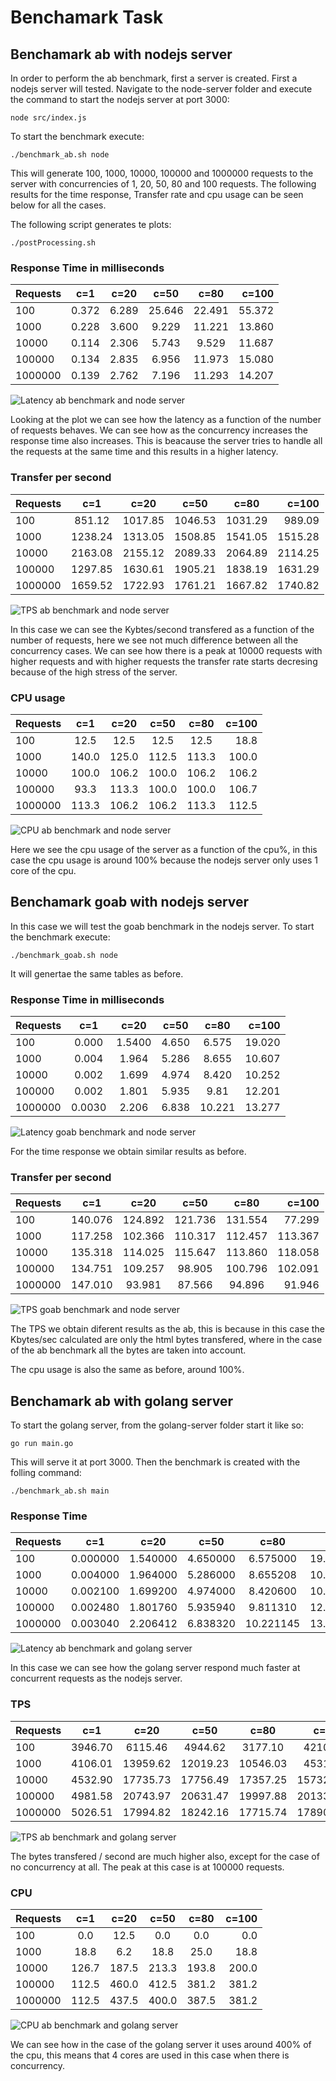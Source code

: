 
# Benchamark Task


## Benchamark ab with nodejs server

In order to perform the ab benchmark, first a server is created. First a nodejs server will tested. Navigate to the node-server folder and execute the command to start the nodejs server at port 3000:

```console
node src/index.js
```
To start the benchmark execute:

```console
./benchmark_ab.sh node
```

This will generate 100, 1000, 10000, 100000 and 1000000 requests to the server with concurrencies of 1, 20, 50, 80 and 100 requests. The following results for the time response, Transfer rate and cpu usage can be seen below for all the cases.

The following script generates te plots:

```console
./postProcessing.sh
```



### Response Time in milliseconds

|Requests | c=1  | c=20 | c=50  | c=80 | c=100|
| ------ | :---: | :---: | :---: | :---: | ----: |
|100|0.372|6.289|25.646|22.491|55.372|
|1000|0.228|3.600|9.229|11.221|13.860|
|10000|0.114|2.306|5.743|9.529|11.687|
|100000|0.134|2.835|6.956|11.973|15.080|
|1000000|0.139|2.762|7.196|11.293|14.207|


![Latency ab benchmark and node server](./results/node-server-results-ab/latency.png "Latency ab benchmark and node server")

Looking at the plot we can see how the latency as a function of the number of requests behaves. We can see how as the concurrency increases the response time also increases. This is beacause the server tries to handle all the requests at the same time and this results in a higher latency.

### Transfer per second 


|Requests | c=1  | c=20 | c=50  | c=80 | c=100|
| ------ | :---: | :---: | :---: | :---: | ----: |
|100|851.12|1017.85|1046.53|1031.29|989.09|
|1000|1238.24|1313.05|1508.85|1541.05|1515.28|
|10000|2163.08|2155.12|2089.33|2064.89|2114.25|
|100000|1297.85|1630.61|1905.21|1838.19|1631.29|
|1000000|1659.52|1722.93|1761.21|1667.82|1740.82|

![TPS ab benchmark and node server](./results/node-server-results-ab/TPS.png "TPS ab benchmark and node server")

In this case we can see the Kybtes/second transfered as a function of the number of requests, here we see not much  difference between all the concurrency cases. We can see how there is a peak at 10000 requests with higher requests and with higher requests the transfer rate starts decresing because of the high stress of the server.

### CPU usage

|Requests | c=1  | c=20 | c=50  | c=80 | c=100|
| ------ | :---: | :---: | :---: | :---: | ----: |
|100|12.5|12.5|12.5|12.5|18.8|
|1000|140.0|125.0|112.5|113.3|100.0|
|10000|100.0|106.2|100.0|106.2|106.2|
|100000|93.3|113.3|100.0|100.0|106.7|
|1000000|113.3|106.2|106.2|113.3|112.5|

![CPU ab benchmark and node server](./results/node-server-results-ab/cpu.png "CPU ab benchmark and node server")

Here we see the cpu usage of the server as a function of the cpu%, in this case the cpu usage is around 100% because the nodejs server only uses 1 core of the cpu.


## Benchamark goab with nodejs server


In this case we will test the goab benchmark in the nodejs server. To start the benchmark execute:

```console
./benchmark_goab.sh node
```

It will genertae the same tables as before.

### Response Time in milliseconds

|Requests | c=1  | c=20 | c=50  | c=80 | c=100|
| ------ | :---: | :---: | :---: | :---: | ----: |
|100|0.000|1.5400|4.650|6.575|19.020|
|1000|0.004|1.964|5.286|8.655|10.607|
|10000|0.002|1.699|4.974|8.420|10.252|
|100000|0.002|1.801|5.935|9.81|12.201|
|1000000|0.0030|2.206|6.838|10.221|13.277|


![Latency goab benchmark and node server](./results/node-server-results-goab/latency.png "Latency goab benchmark and node server")

For the time response we obtain similar results as before.


### Transfer per second 


|Requests | c=1  | c=20 | c=50  | c=80 | c=100|
| ------ | :---: | :---: | :---: | :---: | ----: |
|100|140.076|124.892|121.736|131.554|77.299|
|1000|117.258|102.366|110.317|112.457|113.367|
|10000|135.318|114.025|115.647|113.860|118.058|
|100000|134.751|109.257|98.905|100.796|102.091|
|1000000|147.010|93.981|87.566|94.896|91.946|

![TPS goab benchmark and node server](./results/node-server-results-goab/TPS.png "TPS goab benchmark and node server")

The TPS we obtain diferent results as the ab, this is because in this case the Kbytes/sec calculated are only the html bytes transfered, where in the case of the ab benchmark all the bytes are taken into account.


The cpu usage is also the same as before, around 100%.



## Benchamark ab with golang server

To start the golang server, from the golang-server folder start it like so:

```console
go run main.go
```

This will serve it at port 3000. Then the benchmark is created with the folling command:

```console
./benchmark_ab.sh main
```

### Response Time

|Requests | c=1  | c=20 | c=50  | c=80 | c=100|
| ------ | :---: | :---: | :---: | :---: | ----: |
|100|0.000000|1.540000|4.650000|6.575000|19.020000|
|1000|0.004000|1.964000|5.286000|8.655208|10.607000|
|10000|0.002100|1.699200|4.974000|8.420600|10.252300|
|100000|0.002480|1.801760|5.935940|9.811310|12.201730|
|1000000|0.003040|2.206412|6.838320|10.221145|13.277293|

![Latency ab benchmark and golang server](./results/golang-server-results-ab/latency.png "Latency ab benchmark and golang server")

In this case we can see how the golang server respond much faster at concurrent requests as the nodejs server.

### TPS

|Requests | c=1  | c=20 | c=50  | c=80 | c=100|
| ------ | :---: | :---: | :---: | :---: | ----: |
|100|3946.70|6115.46|4944.62|3177.10|4210.46|
|1000|4106.01|13959.62|12019.23|10546.03|4531.88|
|10000|4532.90|17735.73|17756.49|17357.25|15732.77|
|100000|4981.58|20743.97|20631.47|19997.88|20133.65|
|1000000|5026.51|17994.82|18242.16|17715.74|17890.19|

![TPS ab benchmark and golang server](./results/golang-server-results-ab/TPS.png "TPS ab benchmark and golang server")

The bytes transfered / second are much higher also, except for the case of no concurrency at all. The peak at this case is at 100000 requests.


### CPU

|Requests | c=1  | c=20 | c=50  | c=80 | c=100|
| ------ | :---: | :---: | :---: | :---: | ----: |
|100|0.0|12.5|0.0|0.0|0.0|
|1000|18.8|6.2|18.8|25.0|18.8|
|10000|126.7|187.5|213.3|193.8|200.0|
|100000|112.5|460.0|412.5|381.2|381.2|
|1000000|112.5|437.5|400.0|387.5|381.2|

![CPU ab benchmark and golang server](./results/golang-server-results-ab/cpu.png "CPU ab benchmark and golang server")


We can see how in the case of the golang server it uses around 400% of the cpu, this means that 4 cores are used in this case when there is concurrency.